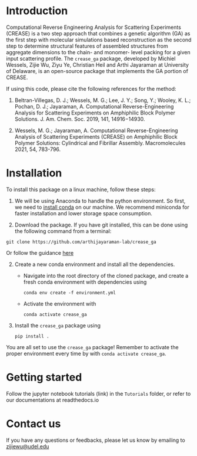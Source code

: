 # Introduction
Computational Reverse Engineering Analysis for Scattering Experiments (CREASE) is a two step approach that combines a genetic algorithm (GA) as the first step with molecular simulations based reconstruction as the second step to determine structural features of assembled structures from aggregate dimensions to the chain- and monomer- level packing for a given input scattering profile. The `crease_ga` package, developed by Michiel Wessels, Zijie Wu, Ziyu Ye, Christian Heil and Arthi Jayaraman at University of Delaware, is an open-source package that implements the GA portion of CREASE.

If using this code, please cite the following references for the method:

1. Beltran-Villegas, D. J.; Wessels, M. G.; Lee, J. Y.; Song, Y.; Wooley, K. L.; Pochan, D. J.; Jayaraman, A. Computational Reverse-Engineering Analysis for Scattering Experiments on Amphiphilic Block Polymer Solutions. J. Am. Chem. Soc. 2019, 141, 14916−14930.

1. Wessels, M. G.; Jayaraman, A. Computational Reverse-Engineering Analysis of Scattering Experiments (CREASE) on Amphiphilic Block Polymer Solutions: Cylindrical and Fibrillar Assembly. Macromolecules 2021, 54, 783-796.

# Installation
To install this package on a linux machine, follow these steps:

1. We will be using Anaconda to handle the python environment. So first, we need to [install conda](https://docs.conda.io/projects/conda/en/latest/user-guide/install/linux.html) on our machine. We recommend miniconda for faster installation and lower storage space consumption.

1. Download the package. If you have git installed, this can be done using the following command from a terminal:
```
git clone https://github.com/arthijayaraman-lab/crease_ga
```

Or follow the guidance [here](https://docs.github.com/en/github/creating-cloning-and-archiving-repositories/cloning-a-repository-from-github/cloning-a-repository)

2. Create a new conda environment and install all the dependencies.
   - Navigate into the root directory of the cloned package, and create a fresh conda environment with dependencies using
     ```
     conda env create -f environment.yml
     ```
   - Activate the environment with
     ```
     conda activate crease_ga
     ```

3. Install the `crease_ga` package using
   ```
   pip install .
   ```
You are all set to use the `crease_ga` package! Remember to activate the proper environment every time by with `conda activate crease_ga`.

# Getting started
Follow the jupyter notebook tutorials (link) in the `Tutorials` folder, or refer to our documentations at readthedocs.io

# Contact us
If you have any questions or feedbacks, please let us know by emailing to zijiewu@udel.edu
